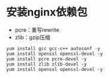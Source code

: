 # 安装nginx依赖包


- pcre：重写rewrite
- zlib：gzip压缩

```
yum install gcc gcc-c++ autoconf -y
yum install openssl openssl-devel -y 
yum install pcre pcre-devel -y
yum install zlib zlib-devel -y
yum install openssl openssl-devel -y
```